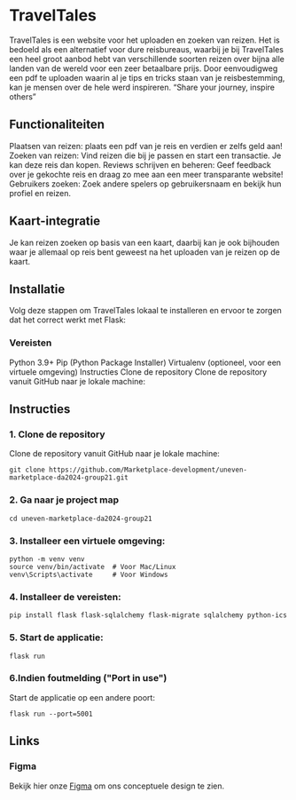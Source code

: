
# TravelTales
TravelTales is een website voor het uploaden en zoeken van reizen. Het is bedoeld als een alternatief voor dure reisbureaus, waarbij je bij TravelTales een heel groot aanbod hebt van verschillende soorten reizen over bijna alle landen van de wereld voor een zeer betaalbare prijs. Door eenvoudigweg een pdf te uploaden waarin al je tips en tricks staan van je reisbestemming, kan je mensen over de hele werd inspireren. 
“Share your journey, inspire others” 


## Functionaliteiten
Plaatsen van reizen: plaats een pdf van je reis en verdien er zelfs geld aan!
Zoeken van reizen: Vind reizen die bij je passen en start een transactie. Je kan deze reis dan kopen.
Reviews schrijven en beheren: Geef feedback over je gekochte reis en draag zo mee aan een meer transparante website!
Gebruikers zoeken: Zoek andere spelers op gebruikersnaam en bekijk hun profiel en reizen.

## Kaart-integratie
Je kan reizen zoeken op basis van een kaart, daarbij kan je ook bijhouden waar je allemaal op reis bent geweest na het uploaden van je reizen op de kaart.

## Installatie
Volg deze stappen om TravelTales lokaal te installeren en ervoor te zorgen dat het correct werkt met Flask:

### Vereisten
Python 3.9+
Pip (Python Package Installer)
Virtualenv (optioneel, voor een virtuele omgeving)
Instructies
Clone de repository
Clone de repository vanuit GitHub naar je lokale machine:

## Instructies

### 1. Clone de repository
Clone de repository vanuit GitHub naar je lokale machine:

```
git clone https://github.com/Marketplace-development/uneven-marketplace-da2024-group21.git 
```

### 2. Ga naar je project map

```
cd uneven-marketplace-da2024-group21
```
### 3. Installeer een virtuele omgeving:

```
python -m venv venv
source venv/bin/activate  # Voor Mac/Linux
venv\Scripts\activate     # Voor Windows
```
### 4. Installeer de vereisten:

```
pip install flask flask-sqlalchemy flask-migrate sqlalchemy python-ics
```
### 5. Start de applicatie:

```
flask run
```
### 6.Indien foutmelding ("Port in use")
Start de applicatie op een andere poort:

```
flask run --port=5001
```
## Links
### Figma
Bekijk hier onze [Figma](https://www.figma.com/design/h13wQmiQYUlBzGYlLRwLwC/Flux---Figma-Build-Tutorial-(Starter)-(Community)?node-id=0-1&p=f) om ons conceptuele design te zien.


